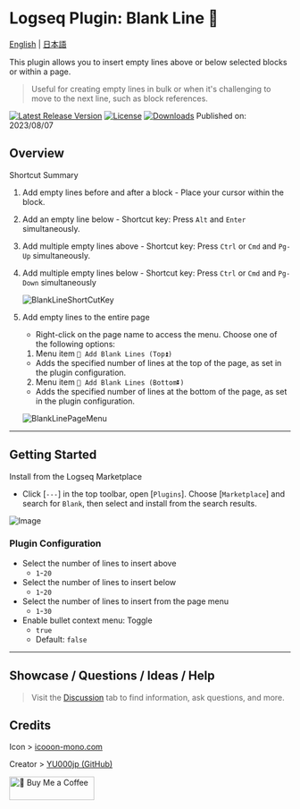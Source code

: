 # Logseq Plugin: Blank Line 🦢

[English](https://github.com/YU000jp/logseq-plugin-blank-line) | [日本語](https://github.com/YU000jp/logseq-plugin-blank-line/blob/main/readme.ja.md)

This plugin allows you to insert empty lines above or below selected blocks or within a page.
> Useful for creating empty lines in bulk or when it's challenging to move to the next line, such as block references.

[![Latest Release Version](https://img.shields.io/github/v/release/YU000jp/logseq-plugin-blank-line)](https://github.com/YU000jp/logseq-plugin-blank-line/releases)
[![License](https://img.shields.io/github/license/YU000jp/logseq-plugin-blank-line?color=blue)](https://github.com/YU000jp/logseq-plugin-blank-line/LICENSE)
[![Downloads](https://img.shields.io/github/downloads/YU000jp/logseq-plugin-blank-line/total.svg)](https://github.com/YU000jp/logseq-plugin-blank-line/releases)
  Published on: 2023/08/07

## Overview

Shortcut Summary

  1. Add empty lines before and after a block
    - Place your cursor within the block.
  2. Add an empty line below
    - Shortcut key: Press `Alt` and `Enter` simultaneously.
  3. Add multiple empty lines above
    - Shortcut key: Press `Ctrl` or `Cmd` and `Pg-Up` simultaneously.
  4. Add multiple empty lines below
    - Shortcut key: Press `Ctrl` or `Cmd` and `Pg-Down` simultaneously

       ![BlankLineShortCutKey](https://github.com/YU000jp/logseq-plugin-blank-line/assets/111847207/e3841dda-f8b1-463a-af3c-81bc54d44982)

  1. Add empty lines to the entire page
     - Right-click on the page name to access the menu. Choose one of the following options:
     1. Menu item `🦢 Add Blank Lines (Top⏫)`
       - Adds the specified number of lines at the top of the page, as set in the plugin configuration.
     2. Menu item `🦢 Add Blank Lines (Bottom⏬)`
       - Adds the specified number of lines at the bottom of the page, as set in the plugin configuration.

       ![BlankLinePageMenu](https://github.com/YU000jp/logseq-plugin-blank-line/assets/111847207/c74c9dac-4e07-45e2-9001-db52b055da21)

---

## Getting Started

Install from the Logseq Marketplace

   - Click [`---`] in the top toolbar, open [`Plugins`]. Choose [`Marketplace`] and search for `Blank`, then select and install from the search results.

  ![Image](https://github.com/YU000jp/logseq-plugin-blank-line/assets/111847207/668cace9-8da2-4b90-91f7-4353f073c911)

### Plugin Configuration

- Select the number of lines to insert above
  - `1`-`20`
- Select the number of lines to insert below
  - `1`-`20`
- Select the number of lines to insert from the page menu
  - `1`-`30`
- Enable bullet context menu: Toggle
  - `true`
  - Default: `false`

---

## Showcase / Questions / Ideas / Help

> Visit the [Discussion](https://github.com/YU000jp/logseq-plugin-blank-line/discussions) tab to find information, ask questions, and more.

## Credits

Icon > [icooon-mono.com](https://icooon-mono.com/14658-%e3%82%b9%e3%83%af%e3%83%b3%e3%83%9c%e3%83%bc%e3%83%88%e3%81%ae%e7%84%a1%e6%96%99%e3%82%a4%e3%83%a9%e3%82%b9%e3%83%883/)

Creator > [YU000jp (GitHub)](https://github.com/YU000jp)

<a href="https://www.buymeacoffee.com/yu000japan" target="_blank"><img src="https://cdn.buymeacoffee.com/buttons/v2/default-violet.png" alt="🍌 Buy Me a Coffee" style="height: 42px;width: 152px" ></a>
